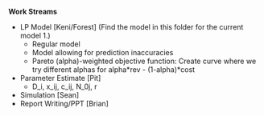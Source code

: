 **Work Streams**

- LP Model [Keni/Forest] (Find the model in this folder for the current model 1.)
  - Regular model
  - Model allowing for prediction inaccuracies
  - Pareto (alpha)-weighted objective function: Create curve where we try different alphas for alpha*rev - (1-alpha)*cost
- Parameter Estimate [Pit]
  - D_i, x_ij, c_ij, N_0j, r
- Simulation [Sean]
- Report Writing/PPT [Brian]

